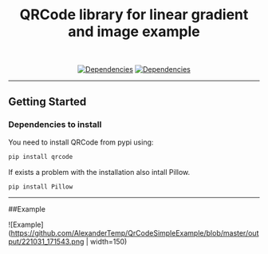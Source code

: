 <h1 align="center">
 QRCode library for linear gradient and image example
</h1>
<br/>
<div align="center">

[![Dependencies](https://img.shields.io/badge/QRCode-Python-blue)](https://img.shields.io/badge/QRCode-Python-blue)
[![Dependencies](https://img.shields.io/badge/PIL-Python-orange)](https://img.shields.io/badge/PIL-Python-orange)
</div>

---
## Getting Started

### Dependencies to install

You need to install QRCode from pypi using:

```sh
pip install qrcode
```

If exists a problem with the installation also intall Pillow.

```sh
pip install Pillow
```

---
##Example

![Example](https://github.com/AlexanderTemp/QrCodeSimpleExample/blob/master/output/221031_171543.png | width=150)

